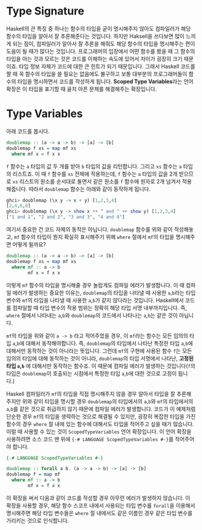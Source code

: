 # Type Signature

Haskell의 큰 특징 중 하나는 함수의 타입을 굳이 명시해주지 않아도 컴파일러가 해당 함수의 타입을 알아서 잘 추론해준다는 것입니다. 하지만 Haksell을 쓰다보면 많이 느끼게 되는 점이, 컴파일러가 알아서 잘 추론을 해줘도 해당 함수의 타입을 명시해주는 편이 도움이 될 때가 많다는 것입니다. 프로그래머의 입장에서 어떤 함수를 봤을 때 그 함수의 타입을 아는 것과 모르는 것은 코드를 이해하는 속도에 있어서 차이가 굉장히 크기 때문이죠. 타입 정보 자체가 코드에 대한 큰 힌트가 되기 때문입니다. 그래서 Haskell 코드를 짤 때 꼭 함수의 타입을 쓸 필요는 없음에도 불구하고 보통 대부분의 프로그래머들이 함수의 타입을 명시하면서 코드를 작성하게 됩니다. **Scoped Type Variables**라는 언어 확장은 이 타입을 표기할 때 골치 아픈 문제를 해결해주는 확장입니다.

# Type Variables

아래 코드를 봅시다.

```Haskell
doublemap :: (a -> a -> b) -> [a] -> [b]
doublemap f xs = map mf xs
  where mf x = f x x
```

`f` 함수는 `a` 타입의 값 두 개를 받아 `b` 타입의 값을 리턴합니다. 그리고 `xs` 함수는 `a` 타입의 리스트죠. 이 때 `f` 함수를 `xs` 전체에 적용하는데, `f` 함수는 `a` 타입의 값을 2개 받으므로 `xs` 리스트의 원소를 순서대로 돌면서 같은 원소를 `f` 함수에 원자로 2개 넘겨서 적용해줍니다. 따라서 `doublemap` 함수는 아래와 같이 동작하게 됩니다.

```Haskell
ghci> doublemap (\x y -> x + y) [1,2,3,4]
[2,4,6,8]
ghci> doublemap (\x y -> show x ++ " and " ++ show y) [1,2,3,4]
["1 and 1", "2 and 2", "3 and 3", "4 and 4"]
```

여기서 중요한 건 코드 자체의 동작은 아닙니다. `doublemap` 함수를 위와 같이 작성해놓고, `mf` 함수의 타입이 뭔지 확실히 표시해주기 위해 `where` 절에서 `mf`의 타입을 명시해주면 어떻게 될까요?

```Haskell
doublemap :: (a -> a -> b) -> [a] -> [b]
doublemap f xs = map mf xs 
  where mf :: a -> b
        mf x = f x x
```

이렇게 `mf` 함수의 타입을 명시해줄 경우 놀랍게도 컴파일 에러가 발생합니다. 이 때 컴파일 에러가 발생하는 중요한 이유는, `doublemap`의 타입을 나타낼 때 사용한 `a`,`b`라는 타입 변수와 `mf`의 타입을 나타낼 때 사용한 `a`,`b`가 같지 않다라는 것입니다. Haskell에서 코드를 컴파일할 때 타입 변수의 적용 범위는 정확히 해당 타입 서명 내부까지입니다. 즉, `where` 절에서 나타내는 `a`,`b`와 `doublemap`의 코드에서 나타나는 `a`,`b`는 같은 것이 아닙니다.

 `mf`의 타입을 위와 같이 `a -> b` 라고 적어주었을 경우, 이 `mf`라는 함수는 모든 임의의 타입 `a`,`b`에 대해서 동작해야합니다. 즉, `doublemap`의 타입에서 나타난 특정한 타입 `a`,`b`에 대해서만 동작하는 것이 아니라는 뜻입니다. 그런데 `mf`의 구현에 사용된 함수 `f`는 모든 임의의 타입에 대해 동작하는 것이 아니라, `doublemap`의 타입 서명에서 나타난, **고정된 타입 `a`,`b`** 에 대해서만 동작하는 함수죠. 이 때문에 컴파일 에러가 발생하는 것입니다(`f`의 타입은 `doublemap`이 호출되는 시점에서 특정한 타입 `a`,`b`에 대한 것으로 고정이 됩니다.)

Haskell 컴파일러가 `mf`의 타입을 직접 명시해주지 않을 경우 알아서 타입을 잘 추론해주지만 위와 같이 타입을 명시할 경우 `doublemap`의 타입에서의 `a`,`b`와 `mf`의 타입에서의 `a`,`b`를 같은 것으로 취급하지 않기 때문에 컴파일 에러가 발생합니다. 코드가 이 예제처럼 단순한 경우 `mf`의 타입을 생략하는 것으로 해결될 수 있지만, 굉장히 복잡한 타입을 가진 함수의 경우 `where` 절 내에 있는 함수에 대해서도 타입을 적어주고 싶을 때가 많습니다. 이럴 때 사용할 수 있는 것이 `ScopedTypeVariables` 언어 확장입니다. 이 언어 확장을 사용하려면 소스 코드 맨 위에 `{-# LANGUAGE ScopedTypeVariables #-}`를 적어주어야 합니다.

```Haskell
{-# LANGUAGE ScopedTypeVariables #-}

doublemap :: forall a b. (a -> a -> b) -> [a] -> [b]
doublemap f = map mf 
  where mf :: a -> b
        mf x = f x x
```

 이 확장을 써서 다음과 같이 코드를 작성할 경우 아무런 에러가 발생하지 않습니다. 이 확장을 사용할 경우, 해당 함수 스코프 내에서 사용되는 타입 변수를 `forall`을 이용해서 명시해주면 해당 타입 변수들은 `where` 절 내에서도 같은 이름인 경우 같은 타입 변수를 가리키는 것으로 인식합니다.